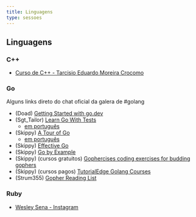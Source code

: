 ```yaml
---
title: Linguagens
type: sessoes
---
```


## Linguagens


### C++

- [Curso de C++ - Tarcisio Eduardo Moreira Crocomo](https://www.youtube.com/playlist?list=PLd_tyl_0h07Pp9QIfbqHx5TIvCnnZuwCi)

### Go

Alguns links direto do chat oficial da galera de #golang

- (Doad) [Getting Started with go.dev](https://learn.go.dev/)
- (Sgt_Tailor) [Learn Go With Tests](https://quii.gitbook.io/learn-go-with-tests/)
    - [em português](https://larien.gitbook.io/aprenda-go-com-testes/)
- (Skippy) [A Tour of Go](https://tour.golang.org/welcome/1)
    - [em português](https://go-tour-br.appspot.com)
- (Skippy) [Effective Go](https://golang.org/doc/effective_go.html)
- (Skippy) [Go by Example](https://gobyexample.com/)
- (Skippy) (cursos gratuitos) [Gophercises coding exercises for budding gophers](https://gophercises.com/)
- (Skippy) (cursos pagos) [TutorialEdge Golang Courses](https://tutorialedge.net/course/golang/)
- (Strum355) [Gopher Reading List](https://github.com/enocom/gopher-reading-list)

### Ruby

- [Wesley Sena - Instagram](https://www.instagram.com/wesleysena.dev/)
